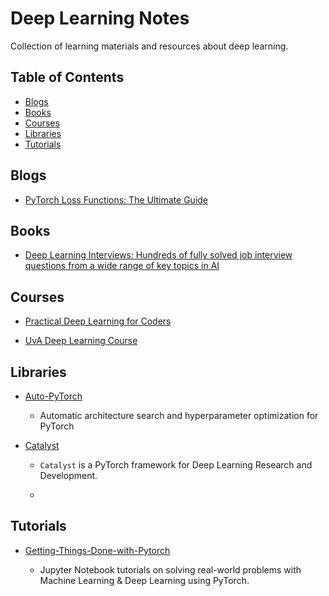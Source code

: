# Deep Learning Notes

Collection of learning materials and resources about deep learning. 

## Table of Contents

* [Blogs](#Blogs)
* [Books](#Books)
* [Courses](#Courses)
* [Libraries](#Libraries)
* [Tutorials](#Tutorials)

## Blogs

* [PyTorch Loss Functions: The Ultimate Guide](https://neptune.ai/blog/pytorch-loss-functions)

## Books

* [Deep Learning Interviews: Hundreds of fully solved job interview questions from a wide range of key topics in AI](https://github.com/BoltzmannEntropy/interviews.ai)

## Courses

* [Practical Deep Learning for Coders](https://course.fast.ai/)

* [UvA Deep Learning Course](https://uvadlc.github.io/)

## Libraries

* [Auto-PyTorch](https://github.com/automl/Auto-PyTorch)
  
  * Automatic architecture search and hyperparameter optimization for PyTorch

* [Catalyst](https://github.com/catalyst-team/catalyst)
  
  * `Catalyst` is a PyTorch framework for Deep Learning Research and Development. 
  
  * 

## Tutorials

* [Getting-Things-Done-with-Pytorch](https://github.com/curiousily/Getting-Things-Done-with-Pytorch)
  
  * Jupyter Notebook tutorials on solving real-world problems with Machine Learning & Deep Learning using PyTorch.
